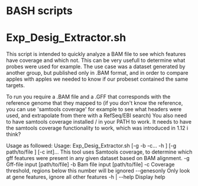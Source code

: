 # BASH scripts 
# Exp_Desig_Extractor.sh
This script is intended to quickly analyze a BAM file to see which features have coverage and which not.
This can be very usefull to determine what probes were used for example. The use case was a dataset 
generated by another group, but published only in .BAM format, and in order to compare apples with apples
we needed to know if our probeset contained the same targets.

To run you require a .BAM file and a .GFF that corresponds with the reference genome that they mapped to 
(if you don't know the reference, you can use 'samtools coverage' for example to see what headers were used, and extrapolate from there
with a RefSeq/EBI search)
You also need to have samtools coverage installed / in your PATH to work. It needs to have the samtools coverage
functionality to work, which was introduced in 1.12 i think? 

Usage as followed:
Usage: 
Exp_Desig_Extractor.sh [-g -b -c... -h ] [-g path/to/file ] [-c int]...
This tool uses Samtools coverage, to determine which gff features were present in any given dataset
based on BAM alignment. 
	-g			Gff-file input [path/to/file]
	-b			Bam file input [path/to/file]
	-c			Coverage threshold, regions below this number will be ignored
	--genesonly		Only look at gene features, ignore all other features
	-h | --help		Display help

